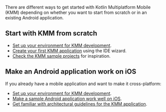 [//]: # (title: Getting started)
[//]: # (auxiliary-id: Getting_started)

There are different ways to get started with Kotlin Multiplatform Mobile (KMM) depending on whether you want to start from scratch or in an existing Android application.

## Start with KMM from scratch

* [Set up your environment for KMM development](setup.md).
* [Create your first KMM application](create-first-app.md) using the IDE wizard.
* [Check the KMM sample projects](samples.md) for inspiration.

## Make an Android application work on iOS

If you already have a mobile application and want to make it cross-platform:

* [Set up your environment for KMM development](setup.md).
* [Make a sample Android application work well on iOS](integrate-in-existing-app.md).
* [Get familiar with architectural guidelines for the KMM application](architect-kmm-app.md).
